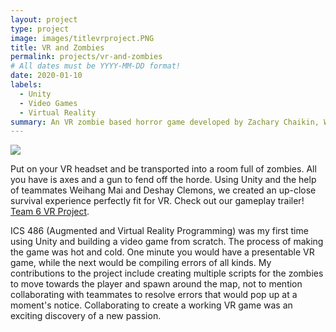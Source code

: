 ```yaml
---
layout: project
type: project
image: images/titlevrproject.PNG
title: VR and Zombies
permalink: projects/vr-and-zombies
# All dates must be YYYY-MM-DD format!
date: 2020-01-10
labels:
  - Unity
  - Video Games
  - Virtual Reality
summary: An VR zombie based horror game developed by Zachary Chaikin, Weihang Mai, and Deshay Clemons.
---
```


<img class="ui image" src="{{ site.baseurl }}/images/vrproject.PNG">

Put on your VR headset and be transported into a room full of zombies. All you have is axes and a gun to fend off the horde. Using Unity and the help of teammates Weihang Mai and Deshay Clemons, we created an up-close survival experience perfectly fit for VR. Check out our gameplay trailer! [Team 6 VR Project](https://www.youtube.com/watch?v=4vA-BxFFWGI).

ICS 486 (Augmented and Virtual Reality Programming) was my first time using Unity and building a video game from scratch. The process of making the game was hot and cold. One minute you would have a presentable VR game, while the next would be compiling errors of all kinds. My contributions to the project include creating multiple scripts for the zombies to move towards the player and spawn around the map, not to mention collaborating with teammates to resolve errors that would pop up at a moment's notice. Collaborating to create a working VR game was an exciting discovery of a new passion.
